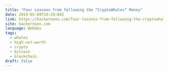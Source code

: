 ```yaml
---
title: "Four Lessons from following the “CryptoWhales” Money"
date: 2019-05-09T19:29:04Z
link: https://hackernoon.com/four-lessons-from-following-the-cryptowhales-money-445df8cbdc38?source=rss----3a8144eabfe3---4&utm_medium=RSS&utm_source=news.12bit.vn
site: hackernoon.com
language: Webdev
tags:
  - whales
  - high-net-worth
  - crypto
  - bitcoin
  - blockchain
draft: false
---
```

